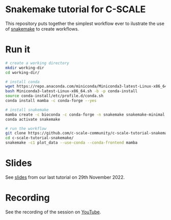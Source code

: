 # Snakemake tutorial for C-SCALE

This repository puts together the simplest workflow ever to ilustrate the
use of [snakemake](https://snakemake.readthedocs.io/) to create workflows.

# Run it

```bash
# create a working directory
mkdir working-dir
cd working-dir/

# install conda
wget https://repo.anaconda.com/miniconda/Miniconda3-latest-Linux-x86_64.sh
bash Miniconda3-latest-Linux-x86_64.sh -b -p conda-install
source conda-install/etc/profile.d/conda.sh 
conda install mamba -c conda-forge --yes

# install snakemake
mamba create -c bioconda -c conda-forge -n snakemake snakemake-minimal --yes
conda activate snakemake

# run the workflow
git clone https://github.com/c-scale-community/c-scale-tutorial-snakemake.git
cd c-scale-tutorial-snakemake/
snakemake -c1 plot_data --use-conda --conda-frontend mamba
```
# Slides

See [slides](https://docs.google.com/presentation/d/1PEDx7_YtHzAKvWVzpgHFFx9kAv2u-bzp/)
from our last tutorial on 29th November 2022.

# Recording

See the recording of the session on [YouTube](https://youtu.be/ktZf7sze1ug).
